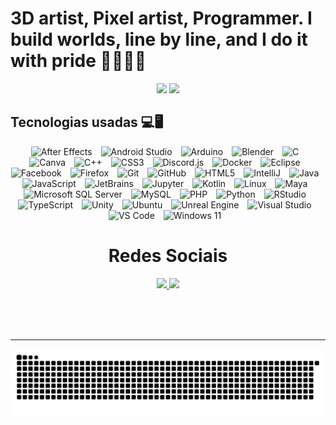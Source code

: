 # 3D artist, Pixel artist, Programmer. I build worlds, line by line, and I do it with pride 🏳️‍🌈🏳️‍⚧️

<div align="center">
  <img src="https://github-readme-stats.vercel.app/api?username=biancaalgarcia&theme=aura&hide_border=false&include_all_commits=true&count_private=true" width="55%" />
  <img src="https://github-readme-stats.vercel.app/api/top-langs/?username=biancaalgarcia&theme=aura&hide_border=false&include_all_commits=true&count_private=true&layout=compact" width="36%" /> 
</div>

## Tecnologias usadas 💻🖥️

<div align="center">

  <img alt="After Effects" title="After Effects" width="90px" style="padding-right: 10px;" src="https://cdn.jsdelivr.net/gh/devicons/devicon@latest/icons/aftereffects/aftereffects-original.svg" />
  <img alt="Android Studio" title="Android Studio" width="90px" style="padding-right: 10px;" src="https://cdn.jsdelivr.net/gh/devicons/devicon@latest/icons/androidstudio/androidstudio-original.svg" />
  <img alt="Arduino" title="Arduino" width="90px" style="padding-right: 10px;" src="https://cdn.jsdelivr.net/gh/devicons/devicon@latest/icons/arduino/arduino-original.svg" />
  <img alt="Blender" title="Blender" width="90px" style="padding-right: 10px;" src="https://cdn.jsdelivr.net/gh/devicons/devicon@latest/icons/blender/blender-original.svg" />
  <img alt="C" title="C" width="90px" style="padding-right: 10px;" src="https://cdn.jsdelivr.net/gh/devicons/devicon@latest/icons/c/c-original.svg" />
  <img alt="Canva" title="Canva" width="90px" style="padding-right: 10px;" src="https://cdn.jsdelivr.net/gh/devicons/devicon@latest/icons/canva/canva-original.svg" />
  <img alt="C++" title="C++" width="90px" style="padding-right: 10px;" src="https://cdn.jsdelivr.net/gh/devicons/devicon@latest/icons/cplusplus/cplusplus-original.svg" />
  <img alt="CSS3" title="CSS3" width="90px" style="padding-right: 10px;" src="https://cdn.jsdelivr.net/gh/devicons/devicon@latest/icons/css3/css3-original.svg" />
  <img alt="Discord.js" title="Discord.js" width="90px" style="padding-right: 10px;" src="https://cdn.jsdelivr.net/gh/devicons/devicon@latest/icons/discordjs/discordjs-original.svg" />
  <img alt="Docker" title="Docker" width="90px" style="padding-right: 10px;" src="https://cdn.jsdelivr.net/gh/devicons/devicon@latest/icons/docker/docker-original.svg" />
  <img alt="Eclipse" title="Eclipse" width="90px" style="padding-right: 10px;" src="https://cdn.jsdelivr.net/gh/devicons/devicon@latest/icons/eclipse/eclipse-original.svg" />
  <img alt="Facebook" title="Facebook" width="90px" style="padding-right: 10px;" src="https://cdn.jsdelivr.net/gh/devicons/devicon@latest/icons/facebook/facebook-original.svg" />
  <img alt="Firefox" title="Firefox" width="90px" style="padding-right: 10px;" src="https://cdn.jsdelivr.net/gh/devicons/devicon@latest/icons/firefox/firefox-original.svg" />
  <img alt="Git" title="Git" width="90px" style="padding-right: 10px;" src="https://cdn.jsdelivr.net/gh/devicons/devicon@latest/icons/git/git-original.svg" />
  <img alt="GitHub" title="GitHub" width="90px" style="padding-right: 10px;" src="https://cdn.jsdelivr.net/gh/devicons/devicon@latest/icons/github/github-original.svg" />
  <img alt="HTML5" title="HTML5" width="90px" style="padding-right: 10px;" src="https://cdn.jsdelivr.net/gh/devicons/devicon@latest/icons/html5/html5-original.svg" />
  <img alt="IntelliJ" title="IntelliJ" width="90px" style="padding-right: 10px;" src="https://cdn.jsdelivr.net/gh/devicons/devicon@latest/icons/intellij/intellij-original.svg" />
  <img alt="Java" title="Java" width="90px" style="padding-right: 10px;" src="https://cdn.jsdelivr.net/gh/devicons/devicon@latest/icons/java/java-original.svg" />
  <img alt="JavaScript" title="JavaScript" width="90px" style="padding-right: 10px;" src="https://cdn.jsdelivr.net/gh/devicons/devicon@latest/icons/javascript/javascript-original.svg" />
  <img alt="JetBrains" title="JetBrains" width="90px" style="padding-right: 10px;" src="https://cdn.jsdelivr.net/gh/devicons/devicon@latest/icons/jetbrains/jetbrains-original.svg" />
  <img alt="Jupyter" title="Jupyter" width="90px" style="padding-right: 10px;" src="https://cdn.jsdelivr.net/gh/devicons/devicon@latest/icons/jupyter/jupyter-original.svg" />
  <img alt="Kotlin" title="Kotlin" width="90px" style="padding-right: 10px;" src="https://cdn.jsdelivr.net/gh/devicons/devicon@latest/icons/kotlin/kotlin-original.svg" />
  <img alt="Linux" title="Linux" width="90px" style="padding-right: 10px;" src="https://cdn.jsdelivr.net/gh/devicons/devicon@latest/icons/linux/linux-original.svg" />
  <img alt="Maya" title="Maya" width="90px" style="padding-right: 10px;" src="https://cdn.jsdelivr.net/gh/devicons/devicon@latest/icons/maya/maya-original.svg" />
  <img alt="Microsoft SQL Server" title="Microsoft SQL Server" width="90px" style="padding-right: 10px;" src="https://cdn.jsdelivr.net/gh/devicons/devicon@latest/icons/microsoftsqlserver/microsoftsqlserver-original.svg" />
  <img alt="MySQL" title="MySQL" width="90px" style="padding-right: 10px;" src="https://cdn.jsdelivr.net/gh/devicons/devicon@latest/icons/mysql/mysql-original.svg" />
  <img alt="PHP" title="PHP" width="90px" style="padding-right: 10px;" src="https://cdn.jsdelivr.net/gh/devicons/devicon@latest/icons/php/php-original.svg" />
  <img alt="Python" title="Python" width="90px" style="padding-right: 10px;" src="https://cdn.jsdelivr.net/gh/devicons/devicon@latest/icons/python/python-original.svg" />
  <img alt="RStudio" title="RStudio" width="90px" style="padding-right: 10px;" src="https://cdn.jsdelivr.net/gh/devicons/devicon@latest/icons/rstudio/rstudio-original.svg" />
  <img alt="TypeScript" title="TypeScript" width="90px" style="padding-right: 10px;" src="https://cdn.jsdelivr.net/gh/devicons/devicon@latest/icons/typescript/typescript-original.svg" />
  <img alt="Unity" title="Unity" width="90px" style="padding-right: 10px;" src="https://cdn.jsdelivr.net/gh/devicons/devicon@latest/icons/unity/unity-original.svg" />
  <img alt="Ubuntu" title="Ubuntu" width="90px" style="padding-right: 10px;" src="https://cdn.jsdelivr.net/gh/devicons/devicon@latest/icons/ubuntu/ubuntu-original.svg" />
  <img alt="Unreal Engine" title="Unreal Engine" width="90px" style="padding-right: 10px;" src="https://cdn.jsdelivr.net/gh/devicons/devicon@latest/icons/unrealengine/unrealengine-original.svg" />
  <img alt="Visual Studio" title="Visual Studio" width="90px" style="padding-right: 10px;" src="https://cdn.jsdelivr.net/gh/devicons/devicon@latest/icons/visualstudio/visualstudio-original.svg" />
  <img alt="VS Code" title="VS Code" width="90px" style="padding-right: 10px;" src="https://cdn.jsdelivr.net/gh/devicons/devicon@latest/icons/vscode/vscode-original.svg" />
  <img alt="Windows 11" title="Windows 11" width="90px" style="padding-right: 10px;" src="https://cdn.jsdelivr.net/gh/devicons/devicon@latest/icons/windows11/windows11-original.svg" />

</div>

<div align="center">
  <h1>Redes Sociais</h1>
  <a href="https://instagram.com/biancaalgarcia" target="_blank">
    <img src="https://img.shields.io/badge/-Instagram-%23E4405F?style=for-the-badge&logo=instagram&logoColor=white">
  </a>
  <a href="http://linkedin.com/in/bihg/" target="_blank">
    <img src="https://img.shields.io/badge/-LinkedIn-%230077B5?style=for-the-badge&logo=linkedin&logoColor=white">
  </a> 
</div>


<br><br><br>

---

<img src="https://raw.githubusercontent.com/biancaalgarcia/biancaalgarcia/output/snake.svg" alt="Snake animation" />
